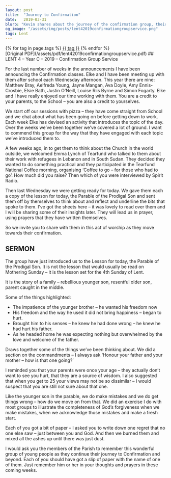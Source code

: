 ```yaml
---
layout: post
title:  "Journey to Confirmation"
date:   2019-03-31
blurb: "Kevin shares about the journey of the confirmation group, their activities, and their study of the Parable of the Prodigal Son. He emphasizes the importance of acknowledging mistakes and making a fresh start, symbolized by the group exercise of writing down regrets and burning them. He invites the congregation to support these young people in their spiritual journey."
og_image: "/assets/img/posts/lent42019confirmationgroupservice.png"
tags: Lent
---    
```

<div class="tag-pills">
    {% for tag in page.tags %}
    <a href="{{ site.baseurl }}/tag/{{ tag | slugify }}" class="tag-pill">{{ tag }}</a>
    {% endfor %}
</div>
[Original PDF](/assets/pdf/lent42019confirmationgroupservice.pdf)
## LENT 4 – Year C – 2019 – Confirmation Group Service

For the last number of weeks in the announcements I have been announcing the Confirmation classes. Elke and I have been meeting up with them after school each Wednesday afternoon. This year there are nine: Matthew Bray, Aelfreda Young, Jayne Mangan, Ava Doyle, Amy Ennis-Crosbie, Elsie Bath, Justin O’Neill, Louise Riis Byrne and Simon Fogarty. Elke and I have really enjoyed our time working with them. You are a credit to your parents, to the School – you are also a credit to yourselves.

We start off our sessions with pizza – they have come straight from School and we chat about what has been going on before getting down to work. Each week Elke has devised an activity that introduces the topic of the day. Over the weeks we’ve been together we’ve covered a lot of ground. I want to commend this group for the way that they have engaged with each topic we’ve introduced them to.

A few weeks ago, in to get them to think about the Church in the world outside, we welcomed Emma Lynch of Tearfund who talked to them about their work with refugees in Lebanon and in South Sudan. They decided they wanted to do something practical and they participated in the Tearfund National Coffee morning, organising ‘Coffee to go – for those who had to go’. How much did you raise? Then which of you were interviewed by Spirit Radio.

Then last Wednesday we were getting ready for today. We gave them each a copy of the lesson for today, the Parable of the Prodigal Son and sent them off by themselves to think about and reflect and underline the bits that spoke to them. I’ve got the sheets here – it was lovely to read over them and I will be sharing some of their insights later. They will lead us in prayer, using prayers that they have written themselves.

So we invite you to share with them in this act of worship as they move towards their confirmation.

## SERMON

The group have just introduced us to the Lesson for today, the Parable of the Prodigal Son. It is not the lesson that would usually be read on Mothering Sunday – it is the lesson set for the 4th Sunday of Lent.

It is the story of a family – rebellious younger son, resentful older son, parent caught in the middle.

Some of the things highlighted:

- The impatience of the younger brother – he wanted his freedom now
- His freedom and the way he used it did not bring happiness – began to hurt.
- Brought him to his senses – he knew he had done wrong – he knew he had hurt his father.
- As he headed home he was expecting nothing but overwhelmed by the love and welcome of the father.

Draws together some of the things we’ve been thinking about. We did a section on the commandments – I always ask ‘Honour your father and your mother – how is that one going?’

I reminded you that your parents were once your age – they actually don’t want to see you hurt, that they are a source of wisdom. I also suggested that when you get to 25 your views may not be so dissimilar – I would suspect that you are still not sure about that one.

Like the younger son in the parable, we do make mistakes and we do get things wrong – how do we move on from that. We did an exercise I do with most groups to illustrate the completeness of God’s forgiveness when we make mistakes, when we acknowledge those mistakes and make a fresh start.

Each of you got a bit of paper – I asked you to write down one regret that no one else saw – just between you and God. And then we burned them and mixed all the ashes up until there was just dust.

I would ask you the members of the Parish to remember this wonderful group of young people as they continue their journey to Confirmation and beyond. Each of you should have got a slip of paper with the name of one of them. Just remember him or her in your thoughts and prayers in these coming weeks.
